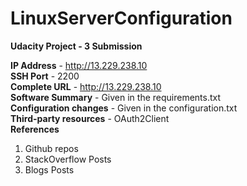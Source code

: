 # LinuxServerConfiguration
**Udacity Project - 3 Submission**

**IP Address** - http://13.229.238.10<br>
**SSH Port** - 2200<br>
**Complete URL** - http://13.229.238.10<br>
**Software Summary** - Given in the requirements.txt<br>
**Configuration changes** - Given in the configuration.txt<br>
**Third-party resources** - OAuth2Client<br>
**References**
1. Github repos
2. StackOverflow Posts
3. Blogs Posts

